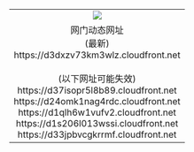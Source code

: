 ﻿<table>
  <tr></tr>
  <tr><td colspan=2 align=center><img src="https://d3dxzv73km3wlz.cloudfront.net/Up/oGate.jpg" /></td></tr>
  <tr><td colspan=2 align=center>网门动态网址<br/>(最新)
<br>https://d3dxzv73km3wlz.cloudfront.net
<br/><br/>(以下网址可能失效)
<br>https://d37isopr5l8b89.cloudfront.net
<br>https://d24omk1nag4rdc.cloudfront.net
<br>https://d1qlh6w1vufv2.cloudfront.net
<br>https://d1s206l013wssi.cloudfront.net
<br>https://d33jpbvcgkrrmf.cloudfront.net
    </td>
  </tr>
</table>
